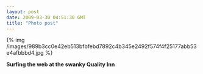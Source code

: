 ```yaml
---
layout: post
date: 2009-03-30 04:51:30 GMT
title: "Photo post"
---
```

{% img /images/989b3cc0e42eb513bfbfebd7892c4b345e2492f574f4f25177abb53e4afbbbd4.jpg %}

<b>Surfing the web at the swanky Quality Inn</b>
